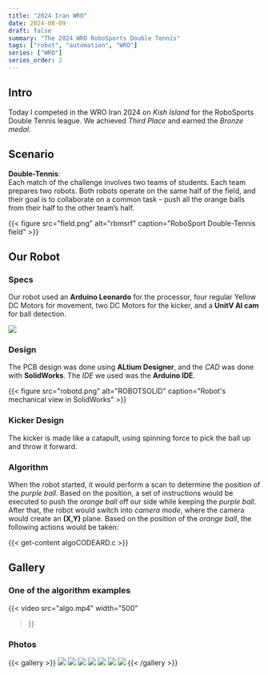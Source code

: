 ```yaml
---
title: "2024 Iran WRO"
date: 2024-08-09
draft: false
summary: "The 2024 WRO RoboSports Double Tennis"
tags: ["robot", "automation", "WRO"]
series: ["WRO"]
series_order: 2
---
```


## Intro
Today I competed in the WRO Iran 2024 on *Kish Island* for the RoboSports Double Tennis league. We achieved *Third Place* and earned the *Bronze medal*.

## Scenario
**Double-Tennis**:  
Each match of the challenge involves two teams of students. Each team prepares two robots. Both robots operate on the same half of the field, and their goal is to collaborate on a common task – push all the orange balls from their half to the other team’s half.

{{< figure
    src="field.png"
    alt="rbmsrf"
    caption="RoboSport Double-Tennis field"
    >}}

## Our Robot
### Specs  
Our robot used an **Arduino Leonardo** for the processor, four regular Yellow DC Motors for movement, two DC Motors for the kicker, and a **UnitV AI cam** for ball detection.

<img class="thumbnailshadow" src="unitv.png">

### Design  
The PCB design was done using **ALtium Designer**, and the *CAD* was done with **SolidWorks**. The *IDE* we used was the **Arduino IDE**.

{{< figure
    src="robotd.png"
    alt="ROBOTSOLID"
    caption="Robot's mechanical view in SolidWorks"
    >}}

### Kicker Design  
The kicker is made like a catapult, using spinning force to pick the ball up and throw it forward.

### Algorithm  
When the robot started, it would perform a scan to determine the position of the *purple ball*. Based on the position, a set of instructions would be executed to push the *orange ball* off our side while keeping the *purple ball*. After that, the robot would switch into *camera mode*, where the camera would create an **(X,Y)** plane. Based on the position of the *orange ball*, the following actions would be taken:

{{< get-content algoCODEARD.c >}}

## Gallery

### One of the algorithm examples
{{< video
  src="algo.mp4"
  width="500"
>}}

### Photos
{{< gallery >}}
  <img src="upme.jpg" class="grid-w33" />
  <img src="memedal.jpg" class="grid-w33" />
  <img src="gp.jpg" class="grid-w33" />
  <img src="post.jpg" class="grid-w33" />
  <img src="meupag.jpg"  class="grid-w33" />
  <img src="sideme.jpg" class="grid-w33" />
  <img src="frontme.jpg" class="grid-w33" />
{{< /gallery >}}
